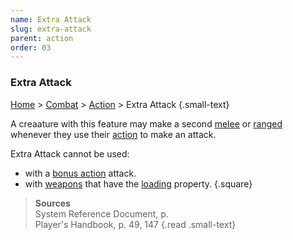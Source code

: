 ```yaml
---
name: Extra Attack
slug: extra-attack
parent: action
order: 03
---
```

### Extra Attack
[Home](dm-operations-center) > [Combat](combat) > [Action](action) > Extra Attack {.small-text}

A creaature with this feature may make a second [melee](melee-attack) or [ranged](ranged-attack) whenever they use their [action](actions) to make an attack.

Extra Attack cannot be used:
- with a [bonus action](bonus-action) attack.
- with [weapons](weapons) that have the [loading](weapon-properties) property.
{.square}

> **Sources** <br/>
> System Reference Document, p. <br/>
> Player's Handbook, p. 49, 147
{.read .small-text}